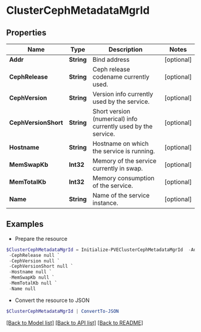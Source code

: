 # ClusterCephMetadataMgrId
## Properties

Name | Type | Description | Notes
------------ | ------------- | ------------- | -------------
**Addr** | **String** | Bind address | [optional] 
**CephRelease** | **String** | Ceph release codename currently used. | [optional] 
**CephVersion** | **String** | Version info currently used by the service. | [optional] 
**CephVersionShort** | **String** | Short version (numerical) info currently used by the service. | [optional] 
**Hostname** | **String** | Hostname on which the service is running. | [optional] 
**MemSwapKb** | **Int32** | Memory of the service currently in swap. | [optional] 
**MemTotalKb** | **Int32** | Memory consumption of the service. | [optional] 
**Name** | **String** | Name of the service instance. | [optional] 

## Examples

- Prepare the resource
```powershell
$ClusterCephMetadataMgrId = Initialize-PVEClusterCephMetadataMgrId  -Addr null `
 -CephRelease null `
 -CephVersion null `
 -CephVersionShort null `
 -Hostname null `
 -MemSwapKb null `
 -MemTotalKb null `
 -Name null
```

- Convert the resource to JSON
```powershell
$ClusterCephMetadataMgrId | ConvertTo-JSON
```

[[Back to Model list]](../README.md#documentation-for-models) [[Back to API list]](../README.md#documentation-for-api-endpoints) [[Back to README]](../README.md)

